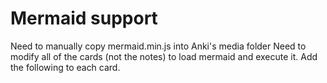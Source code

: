 # Mermaid support
Need to manually copy mermaid.min.js into Anki's media folder
Need to modify all of the cards (not the notes) to load mermaid and execute it. Add the following to each card.
<script src="https://cdn.jsdelivr.net/npm/mermaid@10.9.0/dist/mermaid.min.js"></script>
<script>mermaid.init();</script>